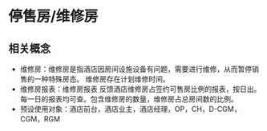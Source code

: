 # 停售房/维修房

## 相关概念

* 维修房：维修房是指酒店因房间设施设备有问题，需要进行维修，从而暂停销售的一种特殊房态。 维修房存在计划维修时间。
* 维修房报表：维修房报表 反馈酒店维修房占签约可售房比例的报表，按日出。每一日的报表均可查。包含维修房的数量，维修房占总房间数的比例。
* 预设使用对象：酒店前台，酒店业主，酒店经理，OP，CH，D-CGM，CGM，RGM

